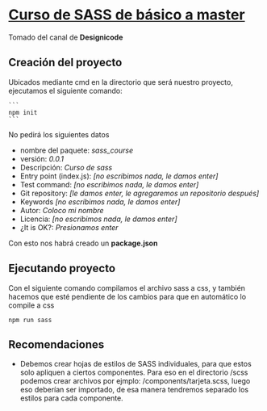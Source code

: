 # [Curso de SASS de básico a master](https://www.youtube.com/playlist?list=PLy7TtEmBFusKPlehbCaSyIl8OA2lf4Krh)
Tomado del canal de **Designicode**

## Creación del proyecto
Ubicados mediante cmd en la directorio que será nuestro proyecto, ejecutamos el siguiente comando:

    ```
    npm init
    ```
No pedirá los siguientes datos
- nombre del paquete: *sass_course*
- versión: *0.0.1*
- Descripción: *Curso de sass*
- Entry point (index.js): *[no escribimos nada, le damos enter]*
- Test command: *[no escribimos nada, le damos enter]*
- Git repository: *[le damos enter, le agregaremos un repositorio después]*
- Keywords *[no escribimos nada, le damos enter]*
- Autor: *Coloco mi nombre*
- Licencia: *[no escribimos nada, le damos enter]*
- ¿It is OK?: *Presionamos enter*

Con esto nos habrá creado un **package.json**

## Ejecutando proyecto

Con el siguiente comando compilamos el archivo sass a css, y también
hacemos que esté pendiente de los cambios para que en automático lo compile a css
```
npm run sass
```

## Recomendaciones
- Debemos crear hojas de estilos de SASS individuales, para que estos
  solo apliquen a ciertos componentes. Para eso en el directorio 
  /scss podemos crear archivos por ejmplo: /components/tarjeta.scss, 
  luego eso deberían ser importado, de esa manera tendremos separado los
  estilos para cada componente.